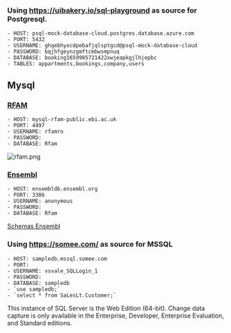 ### Using <https://uibakery.io/sql-playground> as source for Postgresql.
    - HOST: psql-mock-database-cloud.postgres.database.azure.com
    - PORT: 5432
    - USERNAME: ghqebhyocdpebafjqlsptgcd@psql-mock-database-cloud
    - PASSWORD: bqjhfgeynzgmftcmbwsmpnuq
    - DATABASE: booking1659905721422xwjeapkgjlhjepbc
    - TABLES: appartments,bookings,company,users
## Mysql
### [RFAM](https://docs.rfam.org/en/latest/database.html) 
    - HOST: mysql-rfam-public.ebi.ac.uk
    - PORT: 4497
    - USERNAME: rfamro
    - PASSWORD: 
    - DATABASE: Rfam
![rfam.png](../../../imgs/rfam.png)

### [Ensembl](https://www.ensembl.org/info/data/mysql.html)
    - HOST: ensembldb.ensembl.org
    - PORT: 3306
    - USERNAME: anonymous
    - PASSWORD: 
    - DATABASE: Rfam
[Schemas Ensembl](https://www.ensembl.org/info/docs/api/index.html)

### Using <https://somee.com/> as source for MSSQL
    - HOST: sampledb.mssql.somee.com
    - PORT:
    - USERNAME: vsvale_SQLLogin_1
    - PASSWORD:
    - DATABASE: sampledb
    - `use sampledb;`
    - `select * from SaLesLt.Customer;`
This instance of SQL Server is the Web Edition (64-bit). Change data capture is only available in the Enterprise, Developer, Enterprise Evaluation, and Standard editions.
